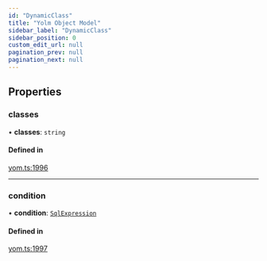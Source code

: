 ```yaml
---
id: "DynamicClass"
title: "Yolm Object Model"
sidebar_label: "DynamicClass"
sidebar_position: 0
custom_edit_url: null
pagination_prev: null
pagination_next: null
---
```


## Properties

### classes

• **classes**: `string`

#### Defined in

[yom.ts:1996](https://github.com/yolmio/boost/blob/964b449/src/yom.ts#L1996)

___

### condition

• **condition**: [`SqlExpression`](../modules.md#sqlexpression)

#### Defined in

[yom.ts:1997](https://github.com/yolmio/boost/blob/964b449/src/yom.ts#L1997)
